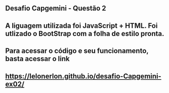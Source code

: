## Desafio Capgemini - Questão 2

## A liguagem utilizada foi JavaScript + HTML. Foi utlizado o BootStrap com a folha de estilo pronta.

## Para acessar o código e seu funcionamento, basta acessar o link 

## https://lelonerlon.github.io/desafio-Capgemini-ex02/